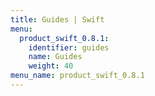 ```yaml
---
title: Guides | Swift
menu:
  product_swift_0.8.1:
    identifier: guides
    name: Guides
    weight: 40
menu_name: product_swift_0.8.1
---
```


